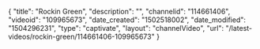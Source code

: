 {
    "title": "Rockin Green",
    "description": "",
    "channelid": "114661406",
    "videoid": "109965673",
    "date_created": "1502518002",
    "date_modified": "1504296231",
    "type": "captivate",
    "layout": "channelVideo",
    "url": "\/latest-videos\/rockin-green\/114661406-109965673"
}
